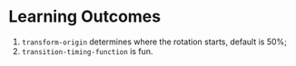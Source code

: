 # Learning Outcomes

1. <code>transform-origin</code> determines where the rotation starts, default is 50%;
2. <code>transition-timing-function</code> is fun.
